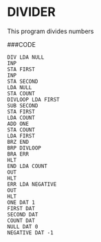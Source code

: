 DIVIDER
=======

This program divides numbers

###CODE
```
DIV LDA NULL
INP
STA FIRST
INP
STA SECOND
LDA NULL
STA COUNT
DIVLOOP LDA FIRST
SUB SECOND
STA FIRST
LDA COUNT
ADD ONE
STA COUNT
LDA FIRST
BRZ END
BRP DIVLOOP
BRA ERR
HLT
END LDA COUNT
OUT
HLT
ERR LDA NEGATIVE
OUT
HLT
ONE DAT 1
FIRST DAT
SECOND DAT
COUNT DAT
NULL DAT 0
NEGATIVE DAT -1
```
